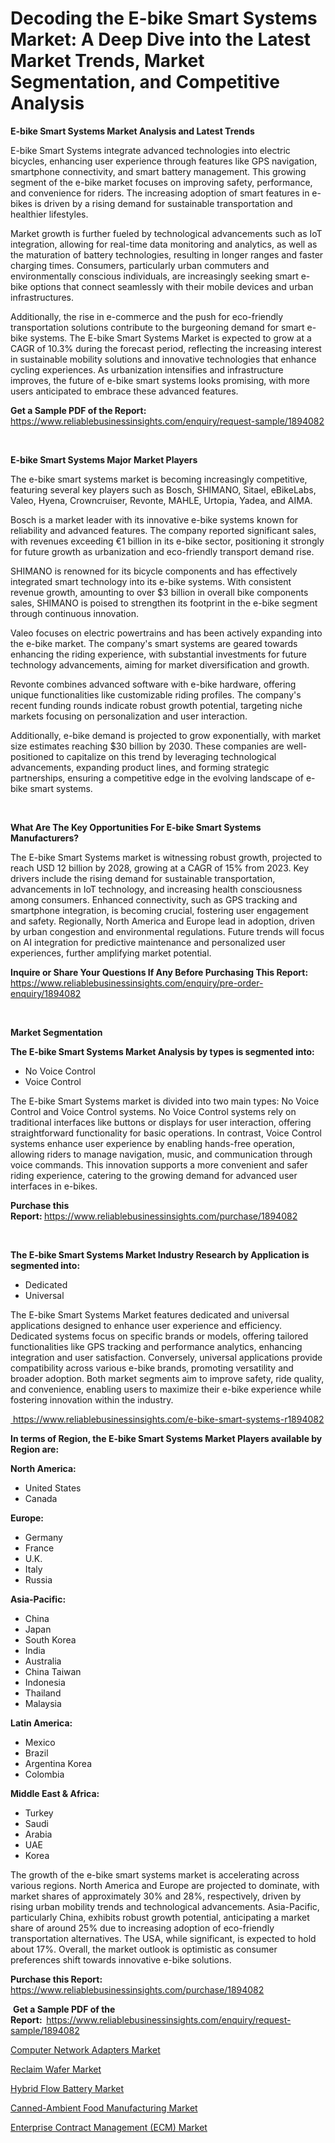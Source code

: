 <p><h1>Decoding the E-bike Smart Systems Market: A Deep Dive into the Latest Market Trends, Market Segmentation, and Competitive Analysis</h1></p><p><strong>E-bike Smart Systems Market Analysis and Latest Trends</strong></p>
<p><p>E-bike Smart Systems integrate advanced technologies into electric bicycles, enhancing user experience through features like GPS navigation, smartphone connectivity, and smart battery management. This growing segment of the e-bike market focuses on improving safety, performance, and convenience for riders. The increasing adoption of smart features in e-bikes is driven by a rising demand for sustainable transportation and healthier lifestyles. </p><p>Market growth is further fueled by technological advancements such as IoT integration, allowing for real-time data monitoring and analytics, as well as the maturation of battery technologies, resulting in longer ranges and faster charging times. Consumers, particularly urban commuters and environmentally conscious individuals, are increasingly seeking smart e-bike options that connect seamlessly with their mobile devices and urban infrastructures.</p><p>Additionally, the rise in e-commerce and the push for eco-friendly transportation solutions contribute to the burgeoning demand for smart e-bike systems. The E-bike Smart Systems Market is expected to grow at a CAGR of 10.3% during the forecast period, reflecting the increasing interest in sustainable mobility solutions and innovative technologies that enhance cycling experiences. As urbanization intensifies and infrastructure improves, the future of e-bike smart systems looks promising, with more users anticipated to embrace these advanced features.</p></p>
<p><strong>Get a Sample PDF of the Report:&nbsp;</strong> <a href="https://www.reliablebusinessinsights.com/enquiry/request-sample/1894082?utm_campaign=2446&utm_medium=2&utm_source=Github&utm_content=ia&utm_term=11032025&utm_id=e-bike-smart-systems">https://www.reliablebusinessinsights.com/enquiry/request-sample/1894082</a></p>
<p>&nbsp;</p>
<p><strong>E-bike Smart Systems Major Market Players</strong></p>
<p><p>The e-bike smart systems market is becoming increasingly competitive, featuring several key players such as Bosch, SHIMANO, Sitael, eBikeLabs, Valeo, Hyena, Crowncruiser, Revonte, MAHLE, Urtopia, Yadea, and AIMA. </p><p>Bosch is a market leader with its innovative e-bike systems known for reliability and advanced features. The company reported significant sales, with revenues exceeding €1 billion in its e-bike sector, positioning it strongly for future growth as urbanization and eco-friendly transport demand rise.</p><p>SHIMANO is renowned for its bicycle components and has effectively integrated smart technology into its e-bike systems. With consistent revenue growth, amounting to over $3 billion in overall bike components sales, SHIMANO is poised to strengthen its footprint in the e-bike segment through continuous innovation.</p><p>Valeo focuses on electric powertrains and has been actively expanding into the e-bike market. The company's smart systems are geared towards enhancing the riding experience, with substantial investments for future technology advancements, aiming for market diversification and growth.</p><p>Revonte combines advanced software with e-bike hardware, offering unique functionalities like customizable riding profiles. The company's recent funding rounds indicate robust growth potential, targeting niche markets focusing on personalization and user interaction.</p><p>Additionally, e-bike demand is projected to grow exponentially, with market size estimates reaching $30 billion by 2030. These companies are well-positioned to capitalize on this trend by leveraging technological advancements, expanding product lines, and forming strategic partnerships, ensuring a competitive edge in the evolving landscape of e-bike smart systems.</p></p>
<p>&nbsp;</p>
<p><strong>What Are The Key Opportunities For E-bike Smart Systems Manufacturers?</strong></p>
<p><p>The E-bike Smart Systems market is witnessing robust growth, projected to reach USD 12 billion by 2028, growing at a CAGR of 15% from 2023. Key drivers include the rising demand for sustainable transportation, advancements in IoT technology, and increasing health consciousness among consumers. Enhanced connectivity, such as GPS tracking and smartphone integration, is becoming crucial, fostering user engagement and safety. Regionally, North America and Europe lead in adoption, driven by urban congestion and environmental regulations. Future trends will focus on AI integration for predictive maintenance and personalized user experiences, further amplifying market potential.</p></p>
<p><strong>Inquire or Share Your Questions If Any Before Purchasing This Report:</strong> <a href="https://www.reliablebusinessinsights.com/enquiry/pre-order-enquiry/1894082?utm_campaign=2446&utm_medium=2&utm_source=Github&utm_content=ia&utm_term=11032025&utm_id=e-bike-smart-systems">https://www.reliablebusinessinsights.com/enquiry/pre-order-enquiry/1894082</a></p>
<p>&nbsp;</p>
<p><strong>Market Segmentation</strong></p>
<p><strong>The E-bike Smart Systems Market Analysis by types is segmented into:</strong></p>
<p><ul><li>No Voice Control</li><li>Voice Control</li></ul></p>
<p><p>The E-bike Smart Systems market is divided into two main types: No Voice Control and Voice Control systems. No Voice Control systems rely on traditional interfaces like buttons or displays for user interaction, offering straightforward functionality for basic operations. In contrast, Voice Control systems enhance user experience by enabling hands-free operation, allowing riders to manage navigation, music, and communication through voice commands. This innovation supports a more convenient and safer riding experience, catering to the growing demand for advanced user interfaces in e-bikes.</p></p>
<p><strong>Purchase this Report:&nbsp;</strong><a href="https://www.reliablebusinessinsights.com/purchase/1894082?utm_campaign=2446&utm_medium=2&utm_source=Github&utm_content=ia&utm_term=11032025&utm_id=e-bike-smart-systems">https://www.reliablebusinessinsights.com/purchase/1894082</a></p>
<p>&nbsp;</p>
<p><strong>The E-bike Smart Systems Market Industry Research by Application is segmented into:</strong></p>
<p><ul><li>Dedicated</li><li>Universal</li></ul></p>
<p><p>The E-bike Smart Systems Market features dedicated and universal applications designed to enhance user experience and efficiency. Dedicated systems focus on specific brands or models, offering tailored functionalities like GPS tracking and performance analytics, enhancing integration and user satisfaction. Conversely, universal applications provide compatibility across various e-bike brands, promoting versatility and broader adoption. Both market segments aim to improve safety, ride quality, and convenience, enabling users to maximize their e-bike experience while fostering innovation within the industry.</p></p>
<p><a href="https://www.reliablebusinessinsights.com/e-bike-smart-systems-r1894082?utm_campaign=2446&utm_medium=2&utm_source=Github&utm_content=ia&utm_term=11032025&utm_id=e-bike-smart-systems">&nbsp;https://www.reliablebusinessinsights.com/e-bike-smart-systems-r1894082</a></p>
<p><strong>In terms of Region, the E-bike Smart Systems Market Players available by Region are:</strong></p>
<p>
    <p> <strong> North America: </strong>
        <ul>
            <li>United States</li>
            <li>Canada</li>
        </ul>
        </p> 
    <p> <strong> Europe: </strong>
        <ul>
            <li>Germany</li>
            <li>France</li>
            <li>U.K.</li>
            <li>Italy</li>
            <li>Russia</li>
        </ul>
        </p> 
    <p> <strong> Asia-Pacific: </strong>
        <ul>
            <li>China</li>
            <li>Japan</li>
            <li>South Korea</li>
            <li>India</li>
            <li>Australia</li>
            <li>China Taiwan</li>
            <li>Indonesia</li>
            <li>Thailand</li>
            <li>Malaysia</li>
        </ul>
        </p> 
    <p> <strong> Latin America: </strong>
        <ul>
            <li>Mexico</li>
            <li>Brazil</li>
            <li>Argentina Korea</li>
            <li>Colombia</li>
        </ul>
        </p> 
    <p> <strong> Middle East & Africa: </strong>
        <ul>
            <li>Turkey</li>
            <li>Saudi</li>
            <li>Arabia</li>
            <li>UAE</li>
            <li>Korea</li>
        </ul>
    </p>
    </p>
<p><p>The growth of the e-bike smart systems market is accelerating across various regions. North America and Europe are projected to dominate, with market shares of approximately 30% and 28%, respectively, driven by rising urban mobility trends and technological advancements. Asia-Pacific, particularly China, exhibits robust growth potential, anticipating a market share of around 25% due to increasing adoption of eco-friendly transportation alternatives. The USA, while significant, is expected to hold about 17%. Overall, the market outlook is optimistic as consumer preferences shift towards innovative e-bike solutions.</p></p>
<p><strong>Purchase this Report: </strong><a href="https://www.reliablebusinessinsights.com/purchase/1894082?utm_campaign=2446&utm_medium=2&utm_source=Github&utm_content=ia&utm_term=11032025&utm_id=e-bike-smart-systems">https://www.reliablebusinessinsights.com/purchase/1894082</a></p>
<p>&nbsp;<strong>Get a Sample PDF of the Report:&nbsp;&nbsp;</strong><a href="https://www.reliablebusinessinsights.com/enquiry/request-sample/1894082?utm_campaign=2446&utm_medium=2&utm_source=Github&utm_content=ia&utm_term=11032025&utm_id=e-bike-smart-systems">https://www.reliablebusinessinsights.com/enquiry/request-sample/1894082</a></p>
<p><strong></strong></p>
<p><p><a href="https://www.linkedin.com/pulse/computer-network-adapters-market-report-financial-overview-z2wwf?utm_campaign=2446&utm_medium=2&utm_source=Github&utm_content=ia&utm_term=11032025&utm_id=e-bike-smart-systems">Computer Network Adapters Market</a></p><p><a href="https://www.linkedin.com/pulse/global-reclaim-wafer-market-focus-application-end-use-industry-uu2ec?utm_campaign=2446&utm_medium=2&utm_source=Github&utm_content=ia&utm_term=11032025&utm_id=e-bike-smart-systems">Reclaim Wafer Market</a></p><p><a href="https://www.linkedin.com/pulse/recent-hybrid-flow-battery-market-analysis-shows-2kcsc?utm_campaign=2446&utm_medium=2&utm_source=Github&utm_content=ia&utm_term=11032025&utm_id=e-bike-smart-systems">Hybrid Flow Battery Market</a></p><p><a href="https://github.com/molayrabeta/Market-Research-Report-List-1/blob/main/canned-ambient-food-manufacturing-market.md?utm_campaign=2446&utm_medium=2&utm_source=Github&utm_content=ia&utm_term=11032025&utm_id=e-bike-smart-systems">Canned-Ambient Food Manufacturing Market</a></p><p><a href="https://github.com/koopalujale2/Market-Research-Report-List-1/blob/main/enterprise-contract-management-ecm-market.md?utm_campaign=2446&utm_medium=2&utm_source=Github&utm_content=ia&utm_term=11032025&utm_id=e-bike-smart-systems">Enterprise Contract Management (ECM) Market</a></p></p>